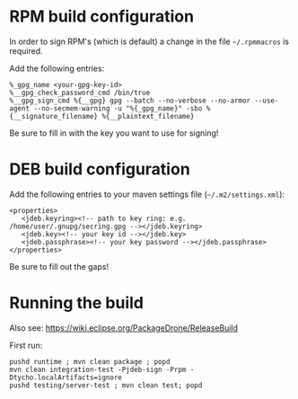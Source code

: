 # RPM build configuration

In order to sign RPM's (which is default) a change in the file `~/.rpmmacros` is
required.

Add the following entries:
```
%_gpg_name <your-gpg-key-id>
%__gpg_check_password_cmd /bin/true
%__gpg_sign_cmd %{__gpg} gpg --batch --no-verbose --no-armor --use-agent --no-secmem-warning -u "%{_gpg_name}" -sbo %{__signature_filename} %{__plaintext_filename}
```

Be sure to fill in <your-gpg-key-id> with the key you want to use for signing!

# DEB build configuration

Add the following entries to your maven settings file (`~/.m2/settings.xml`):
```
<properties>
   <jdeb.keyring><!-- path to key ring: e.g. /home/user/.gnupg/secring.gpg --></jdeb.keyring>
   <jdeb.key><!-- your key id --></jdeb.key>
   <jdeb.passphrase><!-- your key password --></jdeb.passphrase>
</properties>
```

Be sure to fill out the gaps!

# Running the build

Also see: https://wiki.eclipse.org/PackageDrone/ReleaseBuild

First run:

    pushd runtime ; mvn clean package ; popd
    mvn clean integration-test -Pjdeb-sign -Prpm -Dtycho.localArtifacts=ignore
    pushd testing/server-test ; mvn clean test; popd